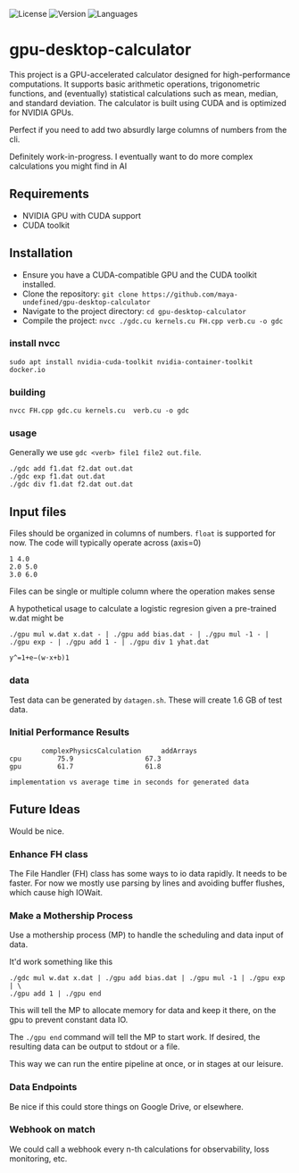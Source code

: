 ![License](https://img.shields.io/github/license/maya-undefined/gpu-desktop-calculator.svg) ![Version](https://img.shields.io/github/v/tag/maya-undefined/gpu-desktop-calculator.svg) ![Languages](https://img.shields.io/github/languages/top/maya-undefined/gpu-desktop-calculator.svg)

# gpu-desktop-calculator

This project is a GPU-accelerated calculator designed for high-performance computations. It supports basic arithmetic operations, trigonometric functions, and (eventually) statistical calculations such as mean, median, and standard deviation. The calculator is built using CUDA and is optimized for NVIDIA GPUs.

Perfect if you need to add two absurdly large columns of numbers from the cli.

Definitely work-in-progress. I eventually want to do more complex calculations you might find in AI

## Requirements
- NVIDIA GPU with CUDA support
- CUDA toolkit

## Installation
- Ensure you have a CUDA-compatible GPU and the CUDA toolkit installed.
- Clone the repository: `git clone https://github.com/maya-undefined/gpu-desktop-calculator`
- Navigate to the project directory: `cd gpu-desktop-calculator`
- Compile the project: `nvcc ./gdc.cu kernels.cu FH.cpp verb.cu -o gdc `

### install nvcc

	sudo apt install nvidia-cuda-toolkit nvidia-container-toolkit docker.io

### building

	nvcc FH.cpp gdc.cu kernels.cu  verb.cu -o gdc
 
### usage

Generally we use `gdc <verb> file1 file2 out.file`. 

	./gdc add f1.dat f2.dat out.dat
	./gdc exp f1.dat out.dat
	./gdc div f1.dat f2.dat out.dat

## Input files

Files should be organized in columns of numbers. `float` is supported for now. The code will typically operate across (axis=0)

	1 4.0
	2.0 5.0
	3.0 6.0

Files can be single or multiple column where the operation makes sense

A hypothetical usage to calculate a logistic regresion given a pre-trained w.dat might be

	./gpu mul w.dat x.dat - | ./gpu add bias.dat - | ./gpu mul -1 - | ./gpu exp - | ./gpu add 1 - | ./gpu div 1 yhat.dat 

	y^​=1+e−(w⋅x+b)1​

### data

Test data can be generated by `datagen.sh`. These will create 1.6 GB of test data.

### Initial Performance Results

			complexPhysicsCalculation	  addArrays  
	cpu 		75.9				  67.3
	gpu 		61.7				  61.8

	implementation vs average time in seconds for generated data


## Future Ideas

Would be nice.

### Enhance FH class

The File Handler (FH) class has some ways to io data rapidly. It needs to
be faster. For now we mostly use parsing by lines and avoiding buffer
flushes, which cause high IOWait.

### Make a Mothership Process

Use a mothership process (MP) to handle the scheduling and data input of data.

It'd work something like this

    ./gdc mul w.dat x.dat | ./gpu add bias.dat | ./gpu mul -1 | ./gpu exp | \
    ./gpu add 1 | ./gpu end

This will tell the MP to allocate memory for data and keep it there, on the
gpu to prevent constant data IO.

The `./gpu end` command will tell the MP to start work. If desired, the
resulting data can be output to stdout or a file.

This way we can run the entire pipeline at once, or in stages at our leisure.

### Data Endpoints

Be nice if this could store things on Google Drive, or elsewhere.

### Webhook on match

We could call a webhook every n-th calculations for observability, loss
monitoring, etc. 

